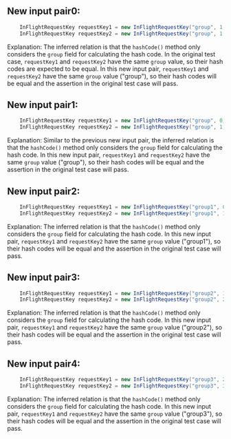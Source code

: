 ## New input pair0:
```java
    InFlightRequestKey requestKey1 = new InFlightRequestKey("group", 1, 0);
    InFlightRequestKey requestKey2 = new InFlightRequestKey("group", 1, 1);
```

Explanation: The inferred relation is that the `hashCode()` method only considers the `group` field for calculating the hash code. In the original test case, `requestKey1` and `requestKey2` have the same `group` value, so their hash codes are expected to be equal. In this new input pair, `requestKey1` and `requestKey2` have the same `group` value ("group"), so their hash codes will be equal and the assertion in the original test case will pass.

## New input pair1:
```java
    InFlightRequestKey requestKey1 = new InFlightRequestKey("group", 0, 1);
    InFlightRequestKey requestKey2 = new InFlightRequestKey("group", 1, 1);
```

Explanation: Similar to the previous new input pair, the inferred relation is that the `hashCode()` method only considers the `group` field for calculating the hash code. In this new input pair, `requestKey1` and `requestKey2` have the same `group` value ("group"), so their hash codes will be equal and the assertion in the original test case will pass.

## New input pair2:
```java
    InFlightRequestKey requestKey1 = new InFlightRequestKey("group1", 0, 0);
    InFlightRequestKey requestKey2 = new InFlightRequestKey("group1", 1, 1);
```

Explanation: The inferred relation is that the `hashCode()` method only considers the `group` field for calculating the hash code. In this new input pair, `requestKey1` and `requestKey2` have the same `group` value ("group1"), so their hash codes will be equal and the assertion in the original test case will pass.

## New input pair3:
```java
    InFlightRequestKey requestKey1 = new InFlightRequestKey("group2", 1, 1);
    InFlightRequestKey requestKey2 = new InFlightRequestKey("group2", 2, 2);
```

Explanation: The inferred relation is that the `hashCode()` method only considers the `group` field for calculating the hash code. In this new input pair, `requestKey1` and `requestKey2` have the same `group` value ("group2"), so their hash codes will be equal and the assertion in the original test case will pass.

## New input pair4:
```java
    InFlightRequestKey requestKey1 = new InFlightRequestKey("group3", 2, 2);
    InFlightRequestKey requestKey2 = new InFlightRequestKey("group3", 3, 3);
```

Explanation: The inferred relation is that the `hashCode()` method only considers the `group` field for calculating the hash code. In this new input pair, `requestKey1` and `requestKey2` have the same `group` value ("group3"), so their hash codes will be equal and the assertion in the original test case will pass.
